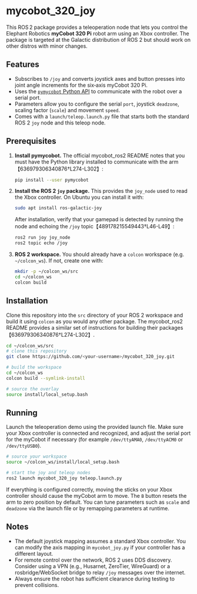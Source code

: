 # mycobot_320_joy

This ROS 2 package provides a teleoperation node that lets you control the Elephant Robotics **myCobot 320 Pi** robot arm using an Xbox controller.  The package is targeted at the Galactic distribution of ROS 2 but should work on other distros with minor changes.

## Features

* Subscribes to `/joy` and converts joystick axes and button presses into joint angle increments for the six‑axis myCobot 320 Pi.
* Uses the [`pymycobot` Python API](https://github.com/elephantrobotics/pymycobot) to communicate with the robot over a serial port.
* Parameters allow you to configure the serial `port`, joystick `deadzone`, scaling factor (`scale`) and movement `speed`.
* Comes with a `launch/teleop.launch.py` file that starts both the standard ROS 2 `joy` node and this teleop node.

## Prerequisites

1. **Install pymycobot.**  The official mycobot_ros2 README notes that you must have the Python library installed to communicate with the arm【636979306340876†L274-L302】:
   ```bash
   pip install --user pymycobot
   ```
2. **Install the ROS 2 `joy` package.**  This provides the `joy_node` used to read the Xbox controller.  On Ubuntu you can install it with:
   ```bash
   sudo apt install ros-galactic-joy
   ```
   After installation, verify that your gamepad is detected by running the node and echoing the `/joy` topic【489178215549443†L46-L49】:
   ```bash
   ros2 run joy joy_node
   ros2 topic echo /joy
   ```
3. **ROS 2 workspace.**  You should already have a `colcon` workspace (e.g. `~/colcon_ws`).  If not, create one with:
   ```bash
   mkdir -p ~/colcon_ws/src
   cd ~/colcon_ws
   colcon build
   ```

## Installation

Clone this repository into the `src` directory of your ROS 2 workspace and build it using `colcon` as you would any other package.  The mycobot_ros2 README provides a similar set of instructions for building their packages【636979306340876†L274-L302】.

```bash
cd ~/colcon_ws/src
# clone this repository
git clone https://github.com/<your-username>/mycobot_320_joy.git

# build the workspace
cd ~/colcon_ws
colcon build --symlink-install

# source the overlay
source install/local_setup.bash
```

## Running

Launch the teleoperation demo using the provided launch file.  Make sure your Xbox controller is connected and recognized, and adjust the serial port for the myCobot if necessary (for example `/dev/ttyAMA0`, `/dev/ttyACM0` or `/dev/ttyUSB0`).

```bash
# source your workspace
source ~/colcon_ws/install/local_setup.bash

# start the joy and teleop nodes
ros2 launch mycobot_320_joy teleop.launch.py
```

If everything is configured correctly, moving the sticks on your Xbox controller should cause the myCobot arm to move.  The `B` button resets the arm to zero position by default.  You can tune parameters such as `scale` and `deadzone` via the launch file or by remapping parameters at runtime.

## Notes

* The default joystick mapping assumes a standard Xbox controller.  You can modify the axis mapping in `mycobot_joy.py` if your controller has a different layout.
* For remote control over the network, ROS 2 uses DDS discovery.  Consider using a VPN (e.g., Husarnet, ZeroTier, WireGuard) or a rosbridge/WebSocket bridge to relay `/joy` messages over the internet.
* Always ensure the robot has sufficient clearance during testing to prevent collisions.
